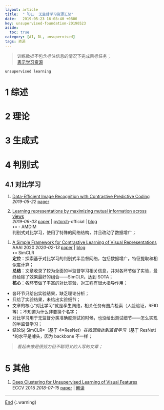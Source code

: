 ```yaml
---
layout: article
title:  "「DL」 无监督学习资源汇总"
date:   2019-05-23 16:08:40 +0800
key: unsupervised-foundation-20190523
aside:
  toc: true
category: [AI, DL, unsupervised]
tags: 资源
---
```

<span id='head'></span>
>训练数据不包含标注信息的情况下完成目标任务；    
[表示学习资源](/ai/dl/representation/2020/02/20/foundation.html)    

`unsupervised learning`

<!--more-->

# 1 综述

# 2 理论

# 3 生成式

# 4 判别式
## 4.1 对比学习
1. [Data-Efficient Image Recognition with Contrastive Predictive Coding](http://cn.arxiv.org/abs/1905.09272)   
*2019-05-22* [paper](https://arxiv.org/abs/1905.09272)   

1. [Learning representations by maximizing mutual information across views](http://cn.arxiv.org/abs/1906.00910)     
*2019-06-03* [paper](https://arxiv.org/abs/1906.00910) | [pytorch](https://github.com/Philip-Bachman/amdim-public)-official | [blog](https://www.zhihu.com/question/355779873/answer/896850345)       
$\bullet \bullet$ - AMDIM     
判别式对比学习，使用了特殊的网络结构，并且改动了数据增广；   

<span id="SimCLR"> </span>
1. [A Simple Framework for Contrastive Learning of Visual Representations](http://cn.arxiv.org/abs/2002.05709)    
AAAI 2020 *2020-02-13* [paper](https://arxiv.org/abs/2002.05709) | [blog](https://m.thepaper.cn/newsDetail_forward_6019161)    
$\bullet \bullet$ SimCLR    
**定位**：探索基于对比学习的判别式半监督网络，包括数据增广，特征提取和相似度计算；    
**总结**：文章收录了较为全面的半监督学习相关信息，并对各环节做了实验，最终给除了效果最好的组合——SimCLR，达到 SOTA；   
**核心**：各环节做了丰富的对比实验，对工程有很大指导作用；  
>
- 各环节只给出实验结果，缺乏理论分析；    
- 只给了实验结果，未给出实验细节；   
- 文章的核心“对比学习”就是孪生网络，相关任务有图片检索（人脸验证，REID 等）；不知道为什么非要换个名字；   
- 对比学习用于无监督分类准确度测试的时候，也没给出测试细节——怎么实现的半监督学习；    
- 结论说 SimCLR*（基于 4×ResNet）*在微调后达到监督学习*（基于 ResNet）*的水平是噱头，因为 backbone 不一样；   
>
>*看起来像是很努力但不聪明又的人写的文章；*    

# 5 其他
1. [Deep Clustering for Unsupervised Learning of Visual Features](http://cn.arxiv.org/abs/1807.05520)   
ECCV 2018 *2018-07-15* [paper](https://arxiv.org/abs/1807.05520) | [解读](/ai/cv/unsupervised/paper_reading/2019/03/04/Deep-Clustering-for-Unsupervised-Learning-of-Visual-Features.html)    


-------------------  
[End](#head)
{:.warning}  
